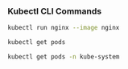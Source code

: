 ### Kubectl CLI Commands
```sh title="create a pod using kubectl" linenums="1"
kubectl run nginx --image nginx
```

```sh title="Get List of All Pods" linenums="1"
kubectl get pods
```

```sh title="Get List of Pods in a Specific Namespace" linenums="1"
kubectl get pods -n kube-system
```
 